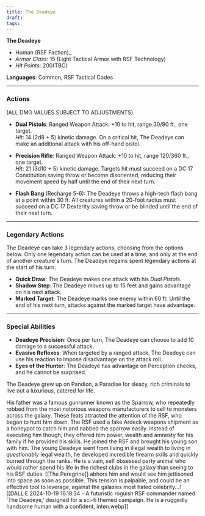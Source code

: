 ```yaml
---
title: The Deadeye
draft: 
tags:
---
```

**The Deadeye**

- Human (RSF Faction)_
- _Armor Class_: 15 (Light Tactical Armor with RSF Technology)
- _Hit Points_: 200(TBC)

**Languages**: Common, RSF Tactical Codes

---

### **Actions**

(ALL DMG VALUES SUBJECT TO ADJUSTMENTS)
- **Dual Pistols**: Ranged Weapon Attack: +10 to hit, range 30/90 ft., one target.  
    _Hit_: 14 (2d8 + 5) kinetic damage. On a critical hit, The Deadeye can make an additional attack with his off-hand pistol.
    
- **Precision Rifle**: Ranged Weapon Attack: +10 to hit, range 120/360 ft., one target.  
    _Hit_: 21 (3d10 + 5) kinetic damage. Targets hit must succeed on a DC 17 Constitution saving throw or become disoriented, reducing their movement speed by half until the end of their next turn.
    
- **Flash Bang** (Recharge 5-6): The Deadeye throws a high-tech flash bang at a point within 30 ft. All creatures within a 20-foot radius must succeed on a DC 17 Dexterity saving throw or be blinded until the end of their next turn.
    

---

### **Legendary Actions**

The Deadeye can take 3 legendary actions, choosing from the options below. Only one legendary action can be used at a time, and only at the end of another creature's turn. The Deadeye regains spent legendary actions at the start of his turn.

- **Quick Draw**: The Deadeye makes one attack with his _Dual Pistols_.
- **Shadow Step**: The Deadeye moves up to 15 feet and gains advantage on his next attack.
- **Marked Target**: The Deadeye marks one enemy within 60 ft. Until the end of his next turn, attacks against the marked target have advantage.

---

### **Special Abilities**

- **Deadeye Precision**: Once per turn, The Deadeye can choose to add 10 damage to a successful attack.
- **Evasive Reflexes**: When targeted by a ranged attack, The Deadeye can use his reaction to impose disadvantage on the attack roll.
- **Eyes of the Hunter**: The Deadeye has advantage on Perception checks, and he cannot be surprised. 

The Deadeye grew up on Pandion, a Paradise for sleazy, rich criminals to live out a luxurious, catered for life. 

His father was a famous gunrunner known as the Sparrow, who repeatedly robbed from the most notorious weapons manufacturers to sell to monsters across the galaxy. These feats attracted the attention of the RSF, who began to hunt him down. The RSF used a fake Ardeck weapons shipment as a honeypot to catch him and nabbed the sparrow easily. instead of executing him though, they offered him power, wealth and amnesty for his family if he provided his skills. He joined the RSF and brought his young son with him. The young Deadeye went from living in illegal wealth to living in *questionably* legal wealth, he developed incredible firearm skills and quickly burned through the ranks. He is a vain, self obsessed party animal who would rather spend his life in the richest clubs in the galaxy than seeing to his RSF duties. [[The Peregrine]] abhors him and would see him jettisoned into space as soon as possible. This tension is palpable, and could be an effective tool to leverage, against the galaxies most hated celebrity...![[DALL·E 2024-10-19 16.18.34 - A futuristic roguish RSF commander named 'The Deadeye,' designed for a sci-fi themed campaign. He is a ruggedly handsome human with a confident, inten.webp]]